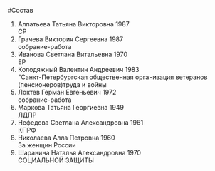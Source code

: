 #Состав
1. Алпатьева Татьяна Викторовна 1987   
    СР
2. Грачева Виктория Сергеевна 1987   
    собрание-работа
3. Иванова Светлана Витальевна 1970   
    ЕР
4. Колодяжный Валентин Андреевич 1983   
    "Санкт-Петербургская общественная организация ветеранов (пенсионеров)труда и войны
5. Локтев Герман Евгеньевич 1972   
    собрание-работа
6. Маркова Татьяна Георгиевна 1949   
    ЛДПР
7. Нефедова Светлана Александровна 1961   
    КПРФ
8. Николаева Алла Петровна 1960   
    За женщин России
9. Шаранина Наталья Александровна 1970   
    СОЦИАЛЬНОЙ ЗАЩИТЫ
